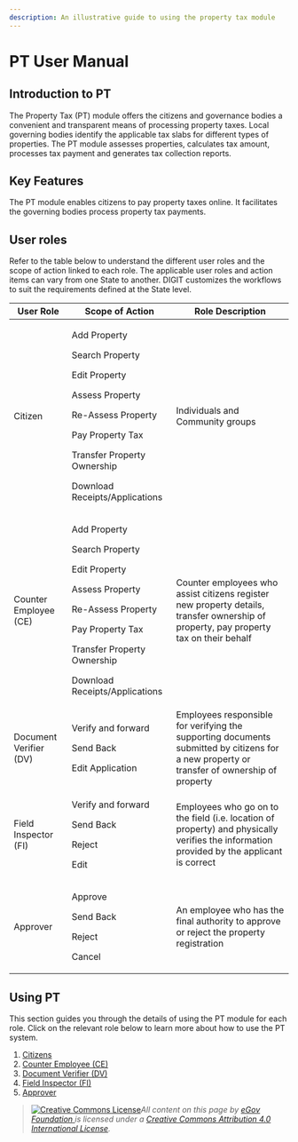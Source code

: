 ```yaml
---
description: An illustrative guide to using the property tax module
---
```


# PT User Manual

## **Introduction to PT**

The Property Tax (PT) module offers the citizens and governance bodies a convenient and transparent means of processing property taxes. Local governing bodies identify the applicable tax slabs for different types of properties. The PT module assesses properties, calculates tax amount, processes tax payment and generates tax collection reports.

## Key Features

The PT module enables citizens to pay property taxes online. It facilitates the governing bodies process property tax payments.

## User roles

Refer to the table below to understand the different user roles and the scope of action linked to each role. The applicable user roles and action items can vary from one State to another. DIGIT customizes the workflows to suit the requirements defined at the State level.

| User Role              | Scope of Action                                                                                                                                                                                            | Role Description                                                                                                                           |
| ---------------------- | ---------------------------------------------------------------------------------------------------------------------------------------------------------------------------------------------------------- | ------------------------------------------------------------------------------------------------------------------------------------------ |
| Citizen                | <p>Add Property</p><p>Search Property</p><p>Edit Property</p><p>Assess Property</p><p>Re-Assess Property</p><p>Pay Property Tax</p><p>Transfer Property Ownership</p><p>Download Receipts/Applications</p> | Individuals and Community groups                                                                                                           |
| Counter Employee (CE)  | <p>Add Property</p><p>Search Property</p><p>Edit Property</p><p>Assess Property</p><p>Re-Assess Property</p><p>Pay Property Tax</p><p>Transfer Property Ownership</p><p>Download Receipts/Applications</p> | Counter employees who assist citizens register new property details, transfer ownership of property, pay property tax on their behalf      |
| Document Verifier (DV) | <p>Verify and forward</p><p>Send Back</p><p>Edit Application</p>                                                                                                                                           | Employees responsible for verifying the supporting documents submitted by citizens for a new property or transfer of ownership of property |
| Field Inspector (FI)   | <p>Verify and forward</p><p>Send Back</p><p>Reject</p><p>Edit</p>                                                                                                                                          | Employees who go on to the field (i.e. location of property) and physically verifies the information provided by the applicant is correct  |
| Approver               | <p>Approve</p><p>Send Back</p><p>Reject</p><p>Cancel</p>                                                                                                                                                   | An employee who has the final authority to approve or reject the property registration                                                     |

## **Using PT**

This section guides you through the details of using the PT module for each role. Click on the relevant role below to learn more about how to use the PT system.

1. [Citizens](citizen-user-manual.md)
2. [Counter Employee (CE)](citizen-user-manual.md#citizens-and-ce)
3. [Document Verifier (DV)](employee-user-manual.md#document-verifier-dv)
4. [Field Inspector (FI)](employee-user-manual.md#field-inspector-fi)
5. [Approver](employee-user-manual.md#approver)

> [![Creative Commons License](https://i.creativecommons.org/l/by/4.0/80x15.png)](http://creativecommons.org/licenses/by/4.0/)_All content on this page by_ [_eGov Foundation_ ](https://egov.org.in)_is licensed under a_ [_Creative Commons Attribution 4.0 International License_](http://creativecommons.org/licenses/by/4.0/)_._
